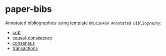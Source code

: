 # paper-bibs

Annotated bibliographies using [template `OMSCS6460 Annotated Bibliography`](https://www.overleaf.com/latex/templates/omscs6460-annotated-bibliography/cwzzhvxvhymq):

- [crdt]()
- [causal-consistency]()
- [consensus]()
- [transactions]()